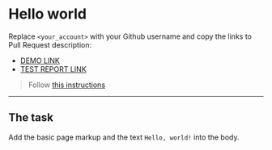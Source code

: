 # Hello world
Replace `<your_account>` with your Github username and copy the links to Pull Request description:
- [DEMO LINK](https://Sergii0804.github.io/layout_hello-world/)
- [TEST REPORT LINK](https://Sergii0804.github.io/layout_hello-world/report/html_report/)

> Follow [this instructions](https://mate-academy.github.io/layout_task-guideline/#how-to-solve-the-layout-tasks-on-github)
___

## The task
Add the basic page markup and the text `Hello, world!` into the body.
